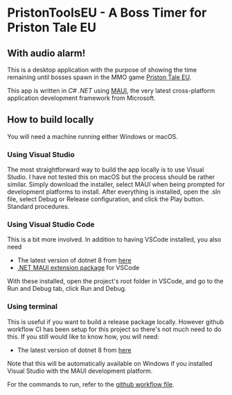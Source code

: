 # PristonToolsEU - A Boss Timer for Priston Tale EU
## With audio alarm!

This is a desktop application with the purpose of showing the time remaining until bosses spawn in the MMO game [Priston Tale EU](https://pristontale.eu/).

This app is written in _C# .NET_ using [MAUI](https://dotnet.microsoft.com/en-us/apps/maui), the very latest cross-platform application development framework from Microsoft.

## How to build locally

You will need a machine running either Windows or macOS.

### Using Visual Studio
The most straightforward way to build the app locally is to use Visual Studio. I have not tested this on macOS but the process should be rather similar. Simply download the installer, select MAUI when being prompted for development platforms to install.
After everything is installed, open the .sln file, select Debug or Release configuration, and click the Play button. Standard procedures.

### Using Visual Studio Code
This is a bit more involved. In addition to having VSCode installed, you also need
- The latest version of dotnet 8 from [here](https://dotnet.microsoft.com/en-us/download)
- [.NET MAUI extension package](https://devblogs.microsoft.com/visualstudio/announcing-the-dotnet-maui-extension-for-visual-studio-code/) for VSCode

With these installed, open the project's root folder in VSCode, and go to the Run and Debug tab, click Run and Debug.

### Using terminal
This is useful if you want to build a release package locally. However github workflow CI has been setup for this project so there's not much need to do this. 
If you still would like to know how, you will need:
- The latest version of dotnet 8 from [here](https://dotnet.microsoft.com/en-us/download)

Note that this will be automatically available on Windows if you installed Visual Studio with the MAUI development platform.

For the commands to run, refer to the [github workflow file](.github/workflows/ci-maui-dotnet.yml).
